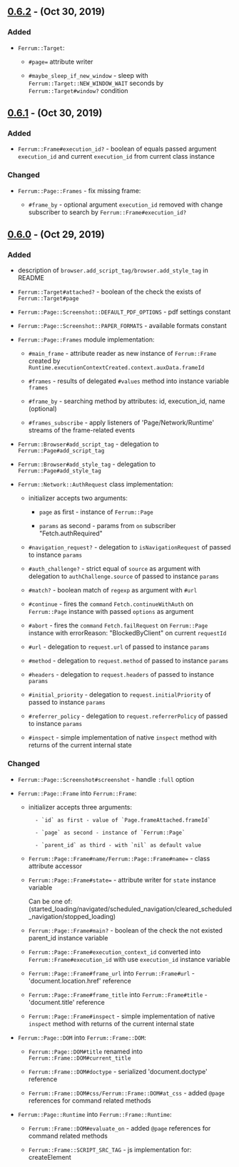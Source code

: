 ## [0.6.2] - (Oct 30, 2019) ##

### Added

- `Ferrum::Target`:

    - `#page=` attribute writer

    - `#maybe_sleep_if_new_window` - sleep with `Ferrum::Target::NEW_WINDOW_WAIT` seconds by `Ferrum::Target#window?` condition

## [0.6.1] - (Oct 30, 2019) ##

### Added

- `Ferrum::Frame#execution_id?` - boolean of equals passed argument `execution_id` and current `execution_id` from current class instance

### Changed

- `Ferrum::Page::Frames` - fix missing frame:

    - `#frame_by` - optional argument `execution_id` removed with change subscriber to search by `Ferrum::Frame#execution_id?`

## [0.6.0] - (Oct 29, 2019) ##

### Added

- description of `browser.add_script_tag/browser.add_style_tag` in README

- `Ferrum::Target#attached?` - boolean of the check the exists of `Ferrum::Target#page`

- `Ferrum::Page::Screenshot::DEFAULT_PDF_OPTIONS` - pdf settings constant

- `Ferrum::Page::Screenshot::PAPER_FORMATS` - available formats constant

- `Ferrum::Page::Frames` module implementation:

    - `#main_frame` - attribute reader as new instance of `Ferrum::Frame` created by `Runtime.executionContextCreated.context.auxData.frameId`

    - `#frames` - results of delegated `#values` method into instance variable `frames`

    - `#frame_by` - searching method by attributes: id, execution_id, name (optional)

    - `#frames_subscribe` - apply listeners of 'Page/Network/Runtime' streams of the frame-related events

- `Ferrum::Browser#add_script_tag` - delegation to `Ferrum::Page#add_script_tag`

- `Ferrum::Browser#add_style_tag` - delegation to `Ferrum::Page#add_style_tag`

- `Ferrum::Network::AuthRequest` class implementation:

    - initializer accepts two arguments:

        - `page` as first - instance of `Ferrum::Page`

        - `params` as second - params from `on` subscriber "Fetch.authRequired"

    - `#navigation_request?` - delegation to `isNavigationRequest` of passed to instance `params`

    - `#auth_challenge?` - strict equal of `source` as argument with delegation to `authChallenge.source` of passed to instance `params`

    - `#match?` - boolean match of `regexp` as argument with `#url`

    - `#continue` - fires the `command` `Fetch.continueWithAuth` on `Ferrum::Page` instance with passed `options` as argument

    - `#abort` - fires the `command` `Fetch.failRequest` on `Ferrum::Page` instance with errorReason: "BlockedByClient" on current `requestId`

    - `#url` - delegation to `request.url` of passed to instance `params`

    - `#method` - delegation to `request.method` of passed to instance `params`

    - `#headers` - delegation to `request.headers` of passed to instance `params`

    - `#initial_priority` - delegation to `request.initialPriority` of passed to instance `params`

    - `#referrer_policy` - delegation to `request.referrerPolicy` of passed to instance `params`

    - `#inspect` - simple implementation of native `inspect` method with returns of the current internal state

### Changed

- `Ferrum::Page::Screenshot#screenshot` - handle `:full` option

- `Ferrum::Page::Frame` into `Ferrum::Frame`:

    - initializer accepts three arguments:

            - `id` as first - value of `Page.frameAttached.frameId`

            - `page` as second - instance of `Ferrum::Page`

            - `parent_id` as third - with `nil` as default value

    - `Ferrum::Page::Frame#name/Ferrum::Page::Frame#name=` - class attribute accessor

    - `Ferrum::Page::Frame#state=` - attribute writer for `state` instance variable

        Can be one of: (started_loading/navigated/scheduled_navigation/cleared_scheduled_navigation/stopped_loading)

    - `Ferrum::Page::Frame#main?` - boolean of the check the not existed parent_id instance variable

    - `Ferrum::Page::Frame#execution_context_id` converted into `Ferrum::Frame#execution_id` with use `execution_id` instance variable

    - `Ferrum::Page::Frame#frame_url` into `Ferrum::Frame#url` - 'document.location.href' reference

    - `Ferrum::Page::Frame#frame_title` into `Ferrum::Frame#title` - 'document.title' reference

    - `Ferrum::Page::Frame#inspect` - simple implementation of native `inspect` method with returns of the current internal state

- `Ferrum::Page::DOM` into `Ferrum::Frame::DOM`:

    - `Ferrum::Page::DOM#title` renamed into `Ferrum::Frame::DOM#current_title`

    - `Ferrum::Frame::DOM#doctype` - serialized 'document.doctype' reference

    - `Ferrum::Frame::DOM#css/Ferrum::Frame::DOM#at_css` - added `@page` references for command related methods

- `Ferrum::Page::Runtime` into `Ferrum::Frame::Runtime`:

    - `Ferrum::Frame::DOM#evaluate_on` - added `@page` references for command related methods

    - `Ferrum::Frame::SCRIPT_SRC_TAG` - js implementation for: createElement <script>, fil in `src` with appendChild into document.head

    - `Ferrum::Frame::SCRIPT_TEXT_TAG` - js implementation for: createElement <script>, fil in `text` with appendChild into document.head

    - `Ferrum::Frame::STYLE_TAG` - js implementation for: createElement <style> with appendChild into document.head

    - `Ferrum::Frame::LINK_TAG` - js implementation for: createElement <link>, fil in `href` with appendChild into document.head

    - `Ferrum::Frame::Runtime#add_script_tag` - fires `evaluate_async` with passed args: url, path, content, type: "text/javascript"

    - `Ferrum::Frame::Runtime#add_style_tag` - fires `evaluate_async` with passed args: url, path, content

- `Ferrum::Network` - switch from deprecated `Network.continueInterceptedRequest` to `Fetch.continueRequest`

- `Ferrum::Network::Exchange`:

    - first argument `page` for initialize with fill `page` instance variable

    - `#build_response` - fix arguments for `Network::Response.new`

    - `#inspect` - simple implementation of native `inspect` method with returns of the current internal state

- `Ferrum::Network::InterceptedRequest`:

    - `#interception_id` into `#request_id` as `requestId` reference on passed `params`

    - `#respond` - the `custom request fulfilment support` implementation by fires the `command` `Fetch.failRequest` on `Ferrum::Page` instance with passed `options` as argument

- `Ferrum::Network::Response`:

    - first argument `page` for initialize with fill `page` instance variable

    - `#body` - implementation of ability to get response body by fires the `command` `Network.getResponseBody` on `Ferrum::Page` instance with on specific `requestId`

    - `#main?` - boolean of equals `page.network.response` and current class instance

    - `#==` - boolean of equals passed argument object.id and current `requestId` from `params` instance variable

    - `#inspect` - simple implementation of native `inspect` method with returns of the current internal state

- `Ferrum::Node`:

    - replaced first argument `page` into `frame` / `page` instance variable initialized as `frame.page`

    - `#frame_id` - delegation to `frameId` of passed to instance `description`

    - `#frame` - instance of frame from `page` instance found by `#frame_id`

- `Ferrum::Page::Event` - add frames implementation:

    - `event/document_id` attribute readers

    - `#subscribe` listeners replaced with `#frames_subscribe` from included `Ferrum::Page::Frames` instance

    - `#resize` - evaluate JS: document.documentElement.scrollWidth, document.documentElement.scrollHeight for fullscreen case

### Removed

- `Ferrum::Page`

    - `#frame_name`

    - `#frame_url`, with delegated `Ferrum::Browser#frame_url`

    - `#frame_title`, with delegated `Ferrum::Browser#frame_title`

    - `#within_frame`, with delegated `Ferrum::Browser#within_frame`

- `Ferrum::Page::Event`:

    - include DOM, Runtime, Frame

    - `waiting_frames` instance variable

    - `frame_stack` instance variable

## [0.5.0] - (Sep 27, 2019) ##

### Added

- description of `Thread safety` approach section in README

- `Ferrum::NoSuchTargetError`

- `Ferrum::Network::Request#url_fragment` - delegation to `urlFragment` of instance `request`

- The removing of temporary directory on `Ferrum::Browser::Process#stop`:

    `Ferrum::Browser::Process.directory_remover` proc for remove entry with the passed path to the temporary directory as an argument

- `Ferrum::Page#viewport_size` - evaluates JS: `innerWidth` and `innerHeight` values on `window` object

- `Ferrum::Page#document_size` - evaluates JS: `offsetWidth` and `offsetHeight` values on `document.documentElement` object

- `Ferrum::Browser#viewport_size` - delegation to `Ferrum::Page#viewport_size`

- `Ferrum::Context` class implementation:

    - initializer accepts three arguments:

        - `browser` as first - instance of `Ferrum::Browser`

        - `contexts` as second - instance of `Ferrum::Contexts`

        - `id` as third - the value of browser command: `Target.createBrowserContext.browserContextId`

    - includes `id` attribute reader - the passed argument: `id`

    - includes `targets` attribute reader - the thread safe instance of hash

    - includes `pendings` attribute reader - the thread safe instance of mutable variable

    - includes `POSITION` constant - the freeze array of `first` `last` symbols

    - `#default_target` - memoization of `#create_target` result

    - `#create_target` - assigns `target.id` as fetch of `targetId` from `Target.createTarget` with assign `target` from `targetInfo`

    - `#page` - delegation to `default_target` of `Ferrum::Context`

    - `#pages` - delegations to `page`'s taken from `Ferrum::Context#targets` as `values`

    - `#windows` - delegations to `page`'s taken from `Ferrum::Context#targets` as `values` with `window?` truthy condition

        takes `position` as first argument and optional second argument `size` with `1` as default value

        may raise `ArgumentError` on the passed `position` which not included into `Ferrum::Context::POSITION` constant values

    - `#create_page` - delegation to `target` with the `target` recreation by `Ferrum::Context#create_target`

    - `#add_target` - creates new instance of `Ferrum::Target` with fill by `Ferrum::Target.window?` condition of:

        `targets` instance variable on `id` or `pendings` instance variable as replace of `@value`

    - `#update_target` - updates specific `target` in `targets` instance variable by `target_id` and `params` which are passed as arguments

    - `#delete_target` - deletes from `targets` instance variable by passed `target_id` as argument

    - `#dispose` - disposes from `contexts` instance variable by passed `id` as attribute reader

    - `#inspect` - simple implementation of native `inspect` method with returns of the current internal state

- `Ferrum::Target` class implementation:

    - initializer accepts two arguments:

        - `browser` as first - instance of `Ferrum::Browser`

        - `params` as second (optional) - instance of `Ferrum::Contexts`

    - `#update` - attribute writer for `params` instance variable by passed `params` as one argument

    - `#page` - new instance of `Ferrum::Page` created for specific `targetId`

    - `#window?` - boolean of the check the exists of `Ferrum::Target#opener_id`

    - `#id` - delegation to `targetId` of passed to instance `params`

    - `#type` - delegation to `type` of passed to instance `params`

    - `#title` - delegation to `title` of passed to instance `params`

    - `#url` - delegation to `url` of passed to instance `params`

    - `#opener_id` - delegation to `openerId` of passed to instance `params`

    - `#context_id` - delegation to `browserContextId` of passed to instance `params`

- `Ferrum::Contexts` class implementation: (subscriber on `Target.targetCreated`)

    - initializer accepts `browser` as the one argument

    - includes `contexts` attribute reader - the thread safe instance of hash

    - `#default_context` - memoization of `#create` result

    - `#find_by` - finding the last match in `contexts` instance variable by match of passed `target_id` into `targets.keys`

        required `target_id: value` argument

        returns `nil` on the not-matched case

    - `#create` - assigns new instance of `Ferrum::Context` with fetched `browserContextId` from `Target.createBrowserContext` into `contexts` instance variable

        returns the created instance of `Ferrum::Context`

    - `#dispose` - removes specific `context` from `contexts` instance variable by passed `context_id` with fires `Target.disposeBrowserContext` browser command

        returns `true` boolean on the success dispose

    - `#reset` - nullify the `default_context` instance variable and fires the `dispose` method on each `context` in `contexts` instance variable

- `Ferrum::Browser#contexts` - reader of `Ferrum::Contexts` instance:

- `Ferrum::Browser#default_context` - delegation to `Ferrum::Browser#contexts`

- the delegation to `Ferrum::Browser#default_context`:

    - `Ferrum::Browser#create_target`

    - `Ferrum::Browser#create_page`

    - `Ferrum::Browser#pages`

    - `Ferrum::Browser#windows`

### Changed

- `Ferrum::NoSuchWindowError` into `NoSuchPageError`

- `Ferrum::Page::NEW_WINDOW_WAIT` moved as unchanged to `Ferrum::Target`

- `Ferrum::Browser#page` - the delegation from `Ferrum::Browser#targets` to `Ferrum::Browser#default_context`

- `Ferrum::Browser#page` - from the instance of `Ferrum::Browser#targets` into delegation to `Ferrum::Browser#default_context`

### Removed

- `Ferrum::EmptyTargetsError`

- the `hack` to handle `new window` which doesn't have events at all by `Ferrum::Page#session_id` with `Target.attachToTarget` and `Target.detachFromTarget` usage

- `Ferrum::Page#close_connection` - the logic is moved to `Ferrum::Page#close` directly

- the third argument (`new_window = false`) for `Ferrum::Page` initializer

- `Ferrum::Targets` class with the delegations to `Ferrum::Targets` instance in `Ferrum::Browser` instance:

    - `Ferrum::Browser#window_handle`

    - `Ferrum::Browser#window_handles`

    - `Ferrum::Browser#switch_to_window`

    - `Ferrum::Browser#open_new_window`

    - `Ferrum::Browser#close_window`

    - `Ferrum::Browser#within_window`

## [0.4.0] - (Sep 17, 2019) ##

### Added

- `Ferrum::Network` module - moved logic from `Ferrum::Page::Net` with addition changes

- `Ferrum::Browser#network` - instance of `Ferrum::Network` from delegated `Ferrum::Page` instance

- `Ferrum::Network#request` & `Ferrum::Network#response` - delegation to `Network::Exchange` instance

- `Ferrum::Network#first_by` / `Ferrum::Network#last_by` - implemented searching by passed request_id in `Network::Exchange` instance

- `Ferrum::Browser#traffic` delegation to `Ferrum::Network` of `Network::Exchange` instances

- `Ferrum::Network::Exchange` - simple request/response constructor with monitoring

    - `#build_request` - instance of `Network::Request` with passed params

    - `#build_response` - instance of `Network::Response` with passed params

    - `#build_error` - instance of `Network::Error` with passed params

    - `#navigation_request?` - the request verification on document by passed frame_id

    - `#blocked?` - boolean which becomes true when no the constructed response

    - `#to_a` - returns array of constructed request/response/error instances

- `Ferrum::Network::Request#type` - delegation to `type` of passed to instance params

- `Ferrum::Network::Request#type?` - boolean compare with `type` of instance with passed type as argument

- `Ferrum::Network::Request#frame_id` - delegation to `frameId` of passed to instance params

- `Ferrum::Network::InterceptedRequest#abort` - fires `continue` method of instance with `errorReason` as `Aborted`

- `Ferrum::Network::InterceptedRequest#inspect` - simple implementation of native `inspect` method with returns of the current internal state

- `Ferrum::Page::Frame#frame_id` - reader to public available of `frameId` by `Ferrum::Page#frame_id`

### Changed

- description of `Network/Authorization/Interception` sections in README

- `Ferrum::Browser#screenshot` & `Ferrum::Browser#pdf` methods are returns bin when no path is given

- `Ferrum::Browser#status` delegated to `Ferrum::Network`

- `Ferrum::Browser#authorize` delegated to `Ferrum::Network`

- `Ferrum::Network` module into `class` approach for `InterceptedRequest/Request/Response/Error` classes

- `Ferrum::Browser#intercept_request` into `Ferrum::Network#intercept`

- `Ferrum::Browser#subscribe` into `Ferrum::Network#subscribe` with public available

- `Ferrum::Browser#authorized_response` into `Ferrum::Network#authorized_response` with public available

- `Ferrum::Browser#clear_memory_cache` & `Ferrum::Browser#clear_network_traffic`

    merged to `Ferrum::Network#clear` with addition of `traffic` clear by the argument as symbol type of `traffic/cache`

- `Ferrum::Network::Request#time` - use `wallTime` params fir time detection

- `body_size` attribute writer of `Ferrum::Network::Response` with reduce of size on headers_size

    to handle `encodedDataLength` when `Network.responseReceived` is not dispatched

### Removed

- `Ferrum::Network::Response#redirect_url`

- `Ferrum::Page::Net`

- `Ferrum::Browser#abort_request`

- `Ferrum::Browser#continue_request`

- `Ferrum::Browser#response_headers`

- `Ferrum::Browser#network_traffic`

- `Ferrum::Network::InterceptedRequest#is_navigation_request=` (attribute writer)

## [0.3.0] - (Sep 12, 2019) ##

### Added

- CI build by TravisCI for ruby versions: `2.3/2.4/2.5/2.6/jruby-9.2.8.0`

- fix specs with support of MacOS time formats

- `Ferrum::Mouse::CLICK_WAIT` as `FERRUM_CLICK_WAIT` `ENV-var` with `0.1` as default value

- `Ferrum::Browser#authorize` option `:type` with valid values `:server` (by default), `:proxy`

- Logo :tada:

- `Ferrum::Node#inner_text` - evaluates JS: `this.innerText` on Node instance

- `Ferrum::Page::Runtime::INTERMITTENT_ATTEMPTS` as `FERRUM_INTERMITTENT_ATTEMPTS` `ENV-var` with `6` as default value

- `Ferrum::Page::Runtime::INTERMITTENT_SLEEP` as `FERRUM_INTERMITTENT_SLEEP` `ENV-var` with `0.1` as default value

- `Ferrum::Page#on` getting the `name` as option with `:dialog/:request_intercepted` cases & `block` as last argument

- `Ferrum::Browser#on` - delegated actions to `Ferrum::Page` instance

- `Ferrum::Dialog` object to handle JavaScript Dialog's

    - required `page, params` as init arguments

    - `#accept` fires JS: `Page.handleJavaScriptDialog` as command on provided `Ferrum::Page` instance with options which included `accept: true`

    - `#dismiss` fires JS: `Page.handleJavaScriptDialog` as command on provided `Ferrum::Page` instance with `accept: false`

    - `#match?` compare message by passed regexp

    - description of `Dialog` feature in README

- `Ferrum::Page::Event` extend of `Concurrent::Event` with implementation of `reset/wait` fix

    - implement `Ferrum::Page::Event#iteration` to reuse `synchronize` block on `@iteration` value of `Concurrent::Event`

    - redefinition of `Concurrent::Event#reset` - increase `@iteration` outside of `if @set` block

- `FERRUM_PROCESS_TIMEOUT` `ENV-var` as `Ferrum::Browser::Process::PROCESS_TIMEOUT` with `2` as default value

- Elapsed time implementation:

    - `Ferrum::Browser::Process::WAIT_KILLED` with `0.05`

    - `Ferrum.monotonic_time` - delegation to `Concurrent` object

    - `Ferrum.started` - class variable `@@started` as `monotonic_time`

    - `Ferrum.elapsed_time` - a difference of `monotonic_time` as minuend and passed time as argument or `@@started` as subtrahend

    - `Ferrum.timeout?` - boolean compare passed values `(start, timeout)` by `elapsed_time`

- JRuby support by replaces of `::Process::CLOCK_MONOTONIC` usages according to `Elapsed-time` implementation

### Changed

- fix globally changing of Thread behaviour on options `abort_on_exception/report_on_exception`

- `Ferrum::Page::Input#find_position` into `Ferrum::Node#find_position`

- `Ferrum::Browser#scroll_to` into `Ferrum::Mouse#scroll_to`

- option `:timeout` into `:wait` for `Ferrum::Page#command` / `Ferrum::Mouse#click`

- description of `Authorization` options in README

- `Ferrum::Page::Net#intercept_request` block as last argument into `Ferrum::Page::Net#on(:request_intercepted)` with passed block

- `Ferrum::Browser::TIMEOUT` into `Ferrum::Browser::DEFAULT_TIMEOUT` as `FERRUM_DEFAULT_TIMEOUT` `ENV-var` with `5` as default value

- usage of `Concurrent::Event` into `Ferrum::Page::Event` as `@event` of `Ferrum::Page` instance

- `Ferrum::Page::NEW_WINDOW_BUG_SLEEP` into `Ferrum::Page::NEW_WINDOW_WAIT` as `FERRUM_NEW_WINDOW_WAIT` `ENV-var` with `0.3` as default value

### Removed

- `Ferrum::Page::Input`

- `Ferrum::Browser#proxy_authorize` / `Ferrum::Page::Net#proxy_authorize`

- `Ferrum::ModalNotFoundError`

- `Ferrum::Page#reset_modals` with delegation to `Ferrum::Browser`

- `Ferrum::Page#find_modal` with delegation to `Ferrum::Browser`

- `Ferrum::Page#accept_prompt` with delegation to `Ferrum::Browser`

- `Ferrum::Page#dismiss_confirm` with delegation to `Ferrum::Browser`

- `Ferrum::Page#accept_confirm` with delegation to `Ferrum::Browser`

- `Ferrum::Browser#on_request_intercepted`

## [0.2.1] - (Sep 5, 2019) ##

### Added

- handle `EOFError/Errno::ECONNRESET/Errno::EPIPE` errors with rescue

- description options of `Customization` in README

### Changed

- increased `Browser::Process::PROCESS_TIMEOUT` constant by 1

- `Ferrum::Network::InterceptedRequest#match?` to handle cases for `Ruby 2.3` and less

## [0.2.0] - (Sep 3, 2019) ##

### Added

- snippet examples of the actions in README

- `Ferrum::Node#focus` - fires the `command` `DOM.focus` on `Ferrum::Page` instance

- `Ferrum::Node#blur` - evaluates JS: `this.blur()` on `Ferrum::Page` instance

- `Ferrum::Node#click` - fires the native `click` on `Ferrum::Page` instance

- usage of `FERRUM_INTERMITTENT_ATTEMPTS` `ENV-var` on the rescue of runtime intermittent error

- implementation's of `Ferrum::Page::DOM#xpath` & `Ferrum::Page::DOM#at_xpath`

- `Ferrum.with_attempts` - retry attempt with the sleep on the block passed as an argument

- `Ferrum::NoExecutionContextError` - raises when there's no `context` available

- `Ferrum::Node#attribute` - evaluates JS: `this.getAttribute` with passed `name`

- `Ferrum::Mouse` - dedicated class of `mouse` actions: `click/down/up/move`

- `Ferrum::Browser#mouse` - delegated actions to `Ferrum::Mouse` instance extracted from `Ferrum::Page::Input`

- `Ferrum::Page::Input#find_position` - usage of `DOM.getContentQuads` to find position of node by `top/left`

- `Ferrum::Keyboard` - dedicated class of `keyboard` actions: `down/up/type/modifiers`

- `Ferrum::Browser#keyboard` - delegated actions to `Ferrum::Keyboard` instance extracted from `Ferrum::Page::Input`

- `Ferrum::Headers` dedicated class of headers manager with `get/set/clear/add` actions which delegated to `Ferrum::Page` instance

- `Ferrum::Cookies` dedicated class which includes logic from `Ferrum::Browser::API::Cookie` & `Ferrum::Cookie` with actions: `all/[]/set/remove/clear`

- `Ferrum::Page#cookies` - delegated actions to `Ferrum::Cookies` instance

- `Ferrum::Page::Screenshot` module with methods `screenshot/pdf` implemented by commands `Page.captureScreenshot/Page.printToPDF`

- `Ferrum::Browser#screenshot` - delegated actions to `Page::Screenshot` module

- `Ferrum::Network::InterceptedRequest` class with methods: `auth_challenge?/match?/abort/continue/url/method/headers/initial_priority/referrer_policy`

- `Ferrum::Browser#intercept_request` - method with delegated to `Ferrum::Page::Net` which sets pattern into `Network.setRequestInterception`

- `Ferrum::Browser#on_request_intercepted` - method with delegated to `Ferrum::Page::Net` which applies passed block

- `Ferrum::Browser#abort_request` - method with delegated to `Ferrum::Page::Net` which stops request by passed interception_id

### Changed

- `Ferrum::Page::Input#send_keys` into `Ferrum::Page::Input#type`

- `Ferrum::DeadBrowser` into `Ferrum::DeadBrowserError`

- `Ferrum::ModalNotFound` into `Ferrum::ModalNotFoundError`

- `Ferrum::StatusFailError` into `Ferrum::StatusError`

- `Ferrum::NodeError` into `Ferrum::NodeNotFoundError`

- `Ferrum::Page#go_back` into `Ferrum::Page#back`

- `Ferrum::Page#go_forward` into `Ferrum::Page#forward`

- `Ferrum::Page::Dom#property` into `Ferrum::Page#property`

- `Ferrum::Page::Dom#select_file` into `Ferrum::Page#select_file`

- `Ferrum::Node::#click` getting the `mode` argument as option with `right/double/left` cases

- `Ferrum::Page::Frame#switch_to_frame` into `Ferrum::Page::Frame#within_frame` with added case of `ArgumentError`

### Removed

- `Ferrum::ObsoleteNode` error

- `Ferrum::FrameNotFound` error

- `Ferrum::Page::Input#set`

- `Ferrum::Page::Input#select`

- `Ferrum::Node::#attributes`

- `Ferrum::Node::#[]`

- `Ferrum::Node::#select_option`

- `Ferrum::Node::#unselect_option`

- `Ferrum::Node::#visible?`

- `Ferrum::Node::#checked?`

- `Ferrum::Node::#selected?`

- `Ferrum::Node::#disabled?`

- `Ferrum::Node::#path`

- `Ferrum::Node::#right_click`

- `Ferrum::Node::#double_click`

- `Ferrum::Page::Input#type`

- `Ferrum::Page::Input#generate_modifiers`

- `Ferrum::Browser::API` - `Header, Cookie, Screenshot, Intercept`

- `Ferrum::Browser#set_overrides`

- `Ferrum::Browser#url_whitelist`

- `Ferrum::Browser#url_blacklist`

## [0.1.2] - (Aug 27, 2019) ##

### Added

- catch of the intermittent errors inside of `evaluate's` methods

- `Ferrum::Page::Runtime#evaluate_on` - fires `Runtime.callFunctionOn` command with `functionDeclaration` on `Ferrum::Page`

### Removed

- `Ferrum::Page::Runtime#evaluate_in`

## [0.1.1] - (Aug 26, 2019) ##

### Added

- stringify the `url` which passed to `Ferrum::Page#goto`

## [0.1.0] - (Aug 26, 2019) ##

### Added

- fires the `Ferrum::NodeError` on zero of `node_id`

### Changed

- basic description in README

## [0.1.0.alpha] - (Aug 2, 2019) ##

### Added

- Initial implementation

    #### Modules:

    - `Ferrum`

    - `Ferrum::Network` - simple requests/responses data store

    #### Classes:

    - `Ferrum::Browser` - basic command interface

    - `Ferrum::Cookie` - simple store of the cookie attributes

    - `Ferrum::Node` - abstract level of DOM-node with basic methods

    - `Ferrum::Page` - basic object of the command references, which included `DOM`, network and browser logic

    - `Ferrum::Targets` - initialize of the `window` manager with a clean browser state

    - classes of errors with a description of specific raises reasons

[0.6.2]: https://github.com/rubycdp/ferrum/compare/v0.6.1...v0.6.2
[0.6.1]: https://github.com/rubycdp/ferrum/compare/v0.6...v0.6.1
[0.6.0]: https://github.com/rubycdp/ferrum/compare/v0.5...v0.6
[0.5.0]: https://github.com/rubycdp/ferrum/compare/v0.4...v0.5
[0.4.0]: https://github.com/rubycdp/ferrum/compare/v0.3...v0.4
[0.3.0]: https://github.com/rubycdp/ferrum/compare/v0.2.1...v0.3
[0.2.1]: https://github.com/rubycdp/ferrum/compare/v0.2...v0.2.1
[0.2.0]: https://github.com/rubycdp/ferrum/compare/v0.1.2...v0.2
[0.1.2]: https://github.com/rubycdp/ferrum/compare/v0.1.1...v0.1.2
[0.1.1]: https://github.com/rubycdp/ferrum/compare/v0.1.0...v0.1.1
[0.1.0]: https://github.com/rubycdp/ferrum/compare/v0.1.0.alpha...v0.1.0
[0.1.0.alpha]: https://github.com/rubycdp/ferrum/releases/tag/v0.1.0.alpha
